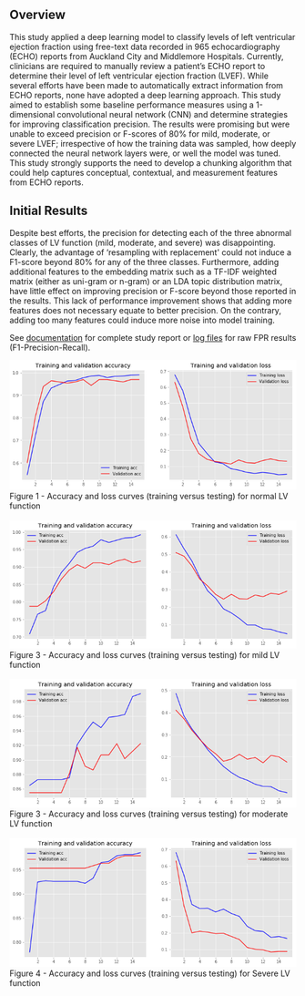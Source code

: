 ## Overview
This study applied a deep learning model to classify levels of left ventricular ejection fraction using free-text data recorded in 965 echocardiography (ECHO) reports from Auckland City and Middlemore Hospitals. Currently, clinicians are required to manually review a patient’s ECHO report to determine their level of left ventricular ejection fraction (LVEF). While several efforts have been made to automatically extract information from ECHO reports, none have adopted a deep learning approach. This study aimed to establish some baseline performance measures using a 1-dimensional convolutional neural network (CNN) and determine strategies for improving classification precision. The results were promising but were unable to exceed precision or F-scores of 80% for mild, moderate, or severe LVEF; irrespective of how the training data was sampled, how deeply connected the neural network layers were, or well the model was tuned. This study strongly supports the need to develop a chunking algorithm that could help captures conceptual, contextual, and measurement features from ECHO reports.

## Initial Results
Despite best efforts, the precision for detecting each of the three abnormal classes of LV function (mild, moderate, and severe) was disappointing. Clearly, the advantage of ‘resampling with replacement' could not induce a F1-score beyond 80% for any of the three classes. Furthermore, adding additional features to the embedding matrix such as a TF-IDF weighted matrix (either as uni-gram or n-gram) or an LDA topic distribution matrix, have little effect on improving precision or F-score beyond those reported in the results. This lack of performance improvement shows that adding more features does not necessary equate to better precision. On the contrary, adding too many features could induce more noise into model training.
 
See [documentation](https://github.com/billy-nz/EchoNLP/tree/master/doc) for complete study report or [log files](https://github.com/billy-nz/EchoNLP/tree/master/log) for raw FPR results (F1-Precision-Recall).

![picture](/images/Normal_9689.png)
Figure 1 - Accuracy and loss curves (training versus testing) for normal LV function
<br><br>
![picture](/images/Mild_9171.png)
Figure 3 - Accuracy and loss curves (training versus testing) for mild LV function
<br><br>
![picture](/images/Moderate_9223.png)
Figure 3 - Accuracy and loss curves (training versus testing) for moderate LV function
<br><br>
![picture](/images/Severe_9793.png)
Figure 4 - Accuracy and loss curves (training versus testing) for Severe LV function
<br><br>
